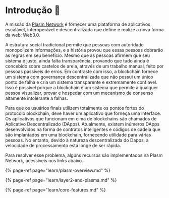 # Introdução 🐾

A missão da [Plasm Network](https://www.plasmnet.io/) é fornecer uma plataforma de aplicativos escalável, interoperável e descentralizada que define e realize a nova forma da web: Web3.0.

A estrutura social tradicional permite que pessoas com autoridade monopolizem informações, e a história provou que essas pessoas dobrarão as regras em seu benefício. Mesmo que as pessoas afirmem que seu sistema é justo, ainda falta transparência, provando que tudo ainda é concebido sobre castelos de areia, através de um trabalho manual, feito por pessoas passíveis de erros. Em contraste com isso, a blockchain fornece um sistema com governança descentralizada que não possui um único ponto de falha e cria um sistema transparente e extremamente confiável. Isso é possível porque a blockchain é um sistema que permite a qualquer pessoa visualizar, provar e hospedar com um mecanismo de consenso altamente intolerante a falhas.

Para que os usuários finais utilizem totalmente os pontos fortes do protocolo blockchain, deve haver um aplicativo que forneça uma interface. Os aplicativos que funcionam em cima de blockchains são chamados de Aplicativo Descentralizado (DApps). Atualmente, existem inúmeros DApps desenvolvidos na forma de contratos inteligentes e códigos de cadeia que são implantados em uma blockchain, fornecendo utilidade para várias pessoas. No entanto, devido à natureza descentralizada do Dapps, a velocidade de processamento está longe de ser rápida. 

Para resolver esse problema, alguns recursos são implementados na Plasm Network, acessíveis nos links abaixo.

{% page-ref page="learn/plasm-overview.md" %}

{% page-ref page="learn/layer2-and-plasma.md" %}

{% page-ref page="learn/core-features.md" %}

